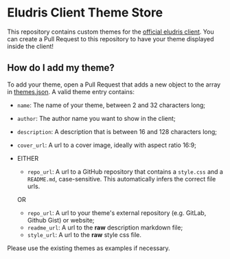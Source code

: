# Eludris Client Theme Store

This repository contains custom themes for the [official eludris client](https://github.com/eludris/client).
You can create a Pull Request to this repository to have your theme displayed inside the client!

## How do I add my theme?

To add your theme, open a Pull Request that adds a new object to the array in [themes.json](https://github.com/eludris/theme-store).
A valid theme entry contains:

- `name`: The name of your theme, between 2 and 32 characters long;
- `author`: The author name you want to show in the client;
- `description`: A description that is between 16 and 128 characters long;
- `cover_url`: A url to a cover image, ideally with aspect ratio 16:9;
- EITHER
    - `repo_url`: A url to a GitHub repository that contains a `style.css` and a `README.md`, case-sensitive.
    This automatically infers the correct file urls.
  
  OR 

    - `repo_url`: A url to your theme's external repository (e.g. GitLab, Github Gist) or website;
    - `readme_url`: A url to the **raw** description markdown file;
    - `style_url`: A url to the **raw** style css file.

Please use the existing themes as examples if necessary.
